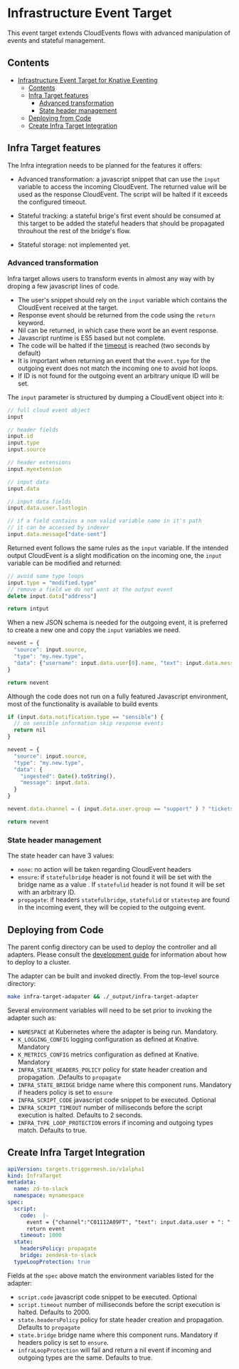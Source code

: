 # Infrastructure Event Target

This event target extends CloudEvents flows with advanced manipulation of events and stateful management.

## Contents

- [Infrastructure Event Target for Knative Eventing](#infrastructure-event-target-for-knative-eventing)
  - [Contents](#contents)
  - [Infra Target features](#infra-target-features)
    - [Advanced transformation](#advanced-transformation)
    - [State header management](#state-header-management)
  - [Deploying from Code](#deploying-from-code)
  - [Create Infra Target Integration](#create-infra-target-integration)

## Infra Target features

The Infra integration needs to be planned for the features it offers:

- Advanced transformation: a javascript snippet that can use the `input` variable to access the incoming CloudEvent. The returned value will be used as the response CloudEvent. The script will be halted if it exceeds the configured timeout.

- Stateful tracking: a stateful brige's first event should be consumed at this target to be added the stateful headers that should be propagated throuhout the rest of the bridge's flow.

- Stateful storage: not implemented yet.

### Advanced transformation

Infra target allows users to transform events in almost any way with by droping a few javascript lines of code.

- The user's snippet should rely on the `input` variable which contains the CloudEvent received at the target.
- Response event should be returned from the code using the `return` keyword.
- Nil can be returned, in which case there wont be an event response.
- Javascript runtime is ES5 based but not complete.
- The code will be halted if the [timeout](#deploying-from-code) is reached (two seconds by default)
- It is important when returning an event that the `event.type` for the outgoing event does not match the incoming one to avoid hot loops.
- If ID is not found for the outgoing event an arbitrary unique ID will be set.

The `input` parameter is structured by dumping a CloudEvent object into it:

```js
// full cloud event object
input

// header fields
input.id
input.type
input.source

// header extensions
input.myextension

// input data
input.data

// input data fields
input.data.user.lastlogin

// if a field contains a non valid variable name in it's path
// it can be accessed by indexer
input.data.message["date-sent"]
```

Returned event follows the same rules as the `input` variable. If the intended output CloudEvent is a slight modification on the incoming one, the `input` variable can be modified and returned:

```js
// avoid same type loops
input.type = "modified.type"
// remove a field we do not want at the output event
delete input.data["address"]

return intput
```

When a new JSON schema is needed for the outgoing event, it is preferred to create a new one and copy the `input` variables we need.

```js
nevent = {
  "source": input.source,
  "type": "my.new.type",
  "data": {"username": input.data.user[0].name, "text": input.data.message}
}

return nevent
```

Although the code does not run on a fully featured Javascript environment, most of the functionality is available to build events

```js
if (input.data.notification.type == "sensible") {
  // on sensible information skip response events
  return nil
}

nevent = {
  "source": input.source,
  "type": "my.new.type",
  "data": {
    "ingested": Date().toString(),
    "message": input.data.
  }
}

nevent.data.channel = ( input.data.user.group == "support" ) ? "tickets" : "devhelp"

return nevent
```

### State header management

The state header can have 3 values:

- `none`: no action will be taken regarding CloudEvent headers
- `ensure`: if `statefulbridge` header is not found it will be set with the bridge name as a value . If `statefulid` header is not found it will be set with an arbitrary ID.
- `propagate`: if headers `statefulbridge`, `statefulid` or `statestep` are found in the incoming event, they will be copied to the outgoing event.

## Deploying from Code

The parent config directory can be used to deploy the controller and all adapters. Please
consult the [development guide](../DEVELOPMENT.md) for information about how to deploy to
a cluster.

The adapter can be built and invoked directly. From the top-level source directory:

```sh
make infra-target-adapater && ./_output/infra-target-adapter
```

Several environment variables will need to be set prior to invoking the adapter such as:

- `NAMESPACE` at Kubernetes where the adapter is being run. Mandatory.
- `K_LOGGING_CONFIG` logging configuration as defined at Knative. Mandatory
- `K_METRICS_CONFIG` metrics configuration as defined at Knative. Mandatory
- `INFRA_STATE_HEADERS_POLICY` policy for state header creation and propagation. .Defaults to `propagate`
- `INFRA_STATE_BRIDGE` bridge name where this component runs. Mandatory if headers policy is set to `ensure`
- `INFRA_SCRIPT_CODE` javascript code snippet to be executed. Optional
- `INFRA_SCRIPT_TIMEOUT` number of milliseconds before the script execution is halted. Defaults to 2 seconds.
- `INFRA_TYPE_LOOP_PROTECTION` errors if incoming and outgoing types match. Defaults to true.

## Create Infra Target Integration

```yaml
apiVersion: targets.triggermesh.io/v1alpha1
kind: InfraTarget
metadata:
  name: zd-to-slack
  namespace: mynamespace
spec:
  script:
    code:  |-
      event = {"channel":"C01112A09FT", "text": input.data.user + ": " + input.data.message}
      return event
    timeout: 1000
  state:
    headersPolicy: propagate
    bridge: zendesk-to-slack
  typeLoopProtection: true

```

Fields at the `spec` above match the environment variables listed for the adapter:

- `script.code` javascript code snippet to be executed. Optional
- `script.timeout` number of milliseconds before the script execution is halted. Defaults to 2000.
- `state.headersPolicy` policy for state header creation and propagation. Defaults to `propagate`
- `state.bridge` bridge name where this component runs. Mandatory if headers policy is set to `ensure`.
- `infraLoopProtection` will fail and return a nil event if incoming and outgoing types are the same. Defaults to true.
